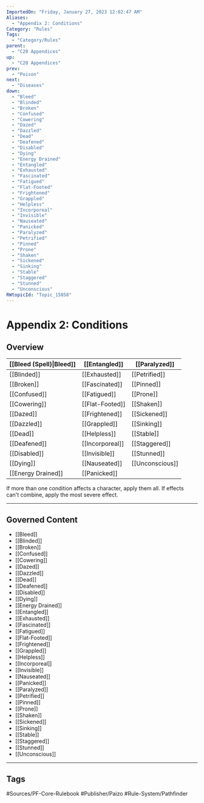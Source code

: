 ```yaml
---
ImportedOn: "Friday, January 27, 2023 12:02:47 AM"
Aliases:
  - "Appendix 2: Conditions"
Category: "Rules"
Tags:
  - "Category/Rules"
parent:
  - "C20 Appendices"
up:
  - "C20 Appendices"
prev:
  - "Poison"
next:
  - "Diseases"
down:
  - "Bleed"
  - "Blinded"
  - "Broken"
  - "Confused"
  - "Cowering"
  - "Dazed"
  - "Dazzled"
  - "Dead"
  - "Deafened"
  - "Disabled"
  - "Dying"
  - "Energy Drained"
  - "Entangled"
  - "Exhausted"
  - "Fascinated"
  - "Fatigued"
  - "Flat-Footed"
  - "Frightened"
  - "Grappled"
  - "Helpless"
  - "Incorporeal"
  - "Invisible"
  - "Nauseated"
  - "Panicked"
  - "Paralyzed"
  - "Petrified"
  - "Pinned"
  - "Prone"
  - "Shaken"
  - "Sickened"
  - "Sinking"
  - "Stable"
  - "Staggered"
  - "Stunned"
  - "Unconscious"
RWtopicId: "Topic_15858"
---
```

# Appendix 2: Conditions
## Overview
| [[Bleed (Spell)\|Bleed]] | [[Entangled]] | [[Paralyzed]] |
|---|---|---|
| [[Blinded]] | [[Exhausted]] | [[Petrified]] |
| [[Broken]] | [[Fascinated]] | [[Pinned]] |
| [[Confused]] | [[Fatigued]] | [[Prone]] |
| [[Cowering]] | [[Flat-Footed]] | [[Shaken]] |
| [[Dazed]] | [[Frightened]] | [[Sickened]] |
| [[Dazzled]] | [[Grappled]] | [[Sinking]] |
| [[Dead]] | [[Helpless]] | [[Stable]] |
| [[Deafened]] | [[Incorporeal]] | [[Staggered]] |
| [[Disabled]] | [[Invisible]] | [[Stunned]] |
| [[Dying]] | [[Nauseated]] | [[Unconscious]] |
| [[Energy Drained]] | [[Panicked]] |  |

If more than one condition affects a character, apply them all. If effects can't combine, apply the most severe effect.

---
## Governed Content
- [[Bleed]]
- [[Blinded]]
- [[Broken]]
- [[Confused]]
- [[Cowering]]
- [[Dazed]]
- [[Dazzled]]
- [[Dead]]
- [[Deafened]]
- [[Disabled]]
- [[Dying]]
- [[Energy Drained]]
- [[Entangled]]
- [[Exhausted]]
- [[Fascinated]]
- [[Fatigued]]
- [[Flat-Footed]]
- [[Frightened]]
- [[Grappled]]
- [[Helpless]]
- [[Incorporeal]]
- [[Invisible]]
- [[Nauseated]]
- [[Panicked]]
- [[Paralyzed]]
- [[Petrified]]
- [[Pinned]]
- [[Prone]]
- [[Shaken]]
- [[Sickened]]
- [[Sinking]]
- [[Stable]]
- [[Staggered]]
- [[Stunned]]
- [[Unconscious]]


---
## Tags
#Sources/PF-Core-Rulebook #Publisher/Paizo #Rule-System/Pathfinder

